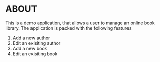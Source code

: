 # ABOUT
This is a demo application, that allows a user to manage an online book library. The application is packed with the following features
1.  Add a new author
2.  Edit an exisiting author
3.  Add a new book
4.  Edit an exisiting book

